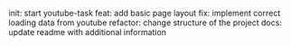 init: start youtube-task
feat: add basic page layout
fix: implement correct loading data from youtube
refactor: change structure of the project
docs: update readme with additional information